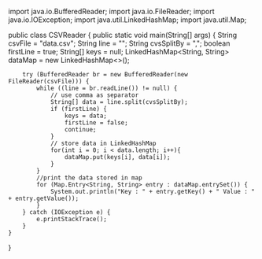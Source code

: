 import java.io.BufferedReader;
import java.io.FileReader;
import java.io.IOException;
import java.util.LinkedHashMap;
import java.util.Map;

public class CSVReader {
    public static void main(String[] args) {
        String csvFile = "data.csv";
        String line = "";
        String cvsSplitBy = ",";
        boolean firstLine = true;
        String[] keys = null;
        LinkedHashMap<String, String> dataMap = new LinkedHashMap<>();

        try (BufferedReader br = new BufferedReader(new FileReader(csvFile))) {
            while ((line = br.readLine()) != null) {
                // use comma as separator
                String[] data = line.split(cvsSplitBy);
                if (firstLine) {
                    keys = data;
                    firstLine = false;
                    continue;
                }
                // store data in LinkedHashMap
                for(int i = 0; i < data.length; i++){
                    dataMap.put(keys[i], data[i]);
                }
            }
            //print the data stored in map
            for (Map.Entry<String, String> entry : dataMap.entrySet()) {
                System.out.println("Key : " + entry.getKey() + " Value : " + entry.getValue());
            }
        } catch (IOException e) {
            e.printStackTrace();
        }
    }
}
